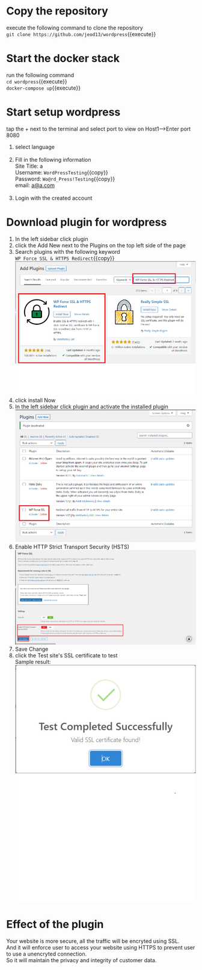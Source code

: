 # Copy the repository 
execute the following command to clone the repository<br />
`git clone https://github.com/jeod13/wordpress`{{execute}}

# Start the docker stack
run the following command<br />
`cd wordpress`{{execute}}<br />
`docker-compose up`{{execute}}

# Start setup wordpress
tap the + next to the terminal and select port to view on Host1-->Enter port 8080

1. select language<br /><br />
2. Fill in the following information<br />
Site Title: a<br />
Username: `WordPressTesting`{{copy}}<br />
Password: `Wo@rd_Press!Testing`{{copy}}<br />
email: a@a.com<br /><br />
3. Login with the created account
	
# Download plugin for wordpress
1. In the left sidebar click plugin
2. click the Add New next to the Plugins on the top left side of the page
3. Search plugins with the following keyword<br />
`WP Force SSL & HTTPS Redirect`{{copy}}<br />
![alt text](https://github.com/jeod13/katacoda-scenarios/blob/main/development-operation-team/test1/ssl_https_img/1.png)
4. click install Now
5. In the left sidebar click plugin and activate the installed plugin
![alt text](https://github.com/jeod13/katacoda-scenarios/blob/main/development-operation-team/test1/ssl_https_img/2.png)
6. Enable HTTP Strict Transport Security (HSTS)
![alt text](https://github.com/jeod13/katacoda-scenarios/blob/main/development-operation-team/test1/ssl_https_img/3.png)
7. Save Change
8. click the Test site's SSL certificate to test<br />
Sample result:<br />
![alt text](https://github.com/jeod13/katacoda-scenarios/blob/main/development-operation-team/test1/ssl_https_img/4.png)
# Effect of the plugin
Your website is more secure, all the traffic will be encryted using SSL. <br />
And it will enforce user to access your website using HTTPS to prevent user to use a unencryted connection.<br />
So it will maintain the privacy and integrity of customer data.


